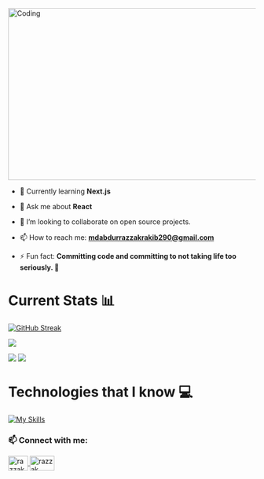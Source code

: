 <img align="center" alt="Coding" width="1280" height="350" src="https://i.ibb.co/XX79wSN/Screenshot-2023-12-09-153304.png">

- 🌱 Currently learning **Next.js**

- 💬 Ask me about **React**
- 👯 I’m looking to collaborate on open source projects.
- 📫 How to reach me: **mdabdurrazzakrakib290@gmail.com**

- ⚡ Fun fact: **Committing code and committing to not taking life too seriously. 🤪**

# Current Stats 📊

[![GitHub Streak](https://github-readme-streak-stats.herokuapp.com?user=iamRazzakk&theme=yellowdark)](https://git.io/streak-stats)

![](http://github-profile-summary-cards.vercel.app/api/cards/profile-details?username=iamRazzakk&theme=yeblu)


![](http://github-profile-summary-cards.vercel.app/api/cards/repos-per-language?username=iamrazzakk&theme=yeblu)  ![](http://github-profile-summary-cards.vercel.app/api/cards/stats?username=iamrazzakk&theme=yeblu)



# Technologies that I know 💻

[![My Skills](https://skillicons.dev/icons?i=html,css,tailwind,js,react,express,mongodb,firebase,nodejs,nextjs)](https://skillicons.dev)

<h3 align="left">📫 Connect with me:</h3>

<p align="">
  <a href="https://www.linkedin.com/in/razzak392/" target="_blank">
    <img align="center" src="https://raw.githubusercontent.com/rahuldkjain/github-profile-readme-generator/master/src/images/icons/Social/linked-in-alt.svg" alt="razzak" height="30" width="40" />
  </a>
  <a href="mailto:rakibt23p@gmail.com" target="_blank">
    <img align="center" src="https://ssl.gstatic.com/ui/v1/icons/mail/rfr/logo_gmail_lockup_dark_1x_r5.png" alt="razzak" height="30" width="50" />
  </a>
</p>
